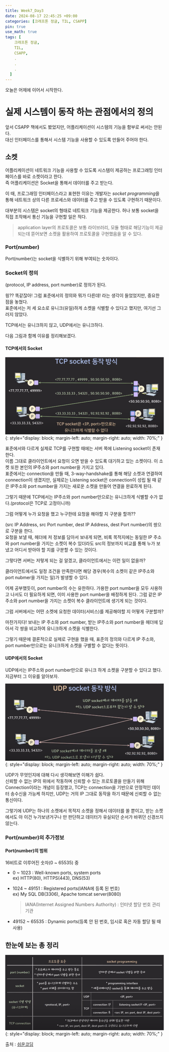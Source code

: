 ```yaml
---
title: Week7_Day3
date: 2024-08-17 22:45:25 +09:00
categories: [크래프톤 정글, TIL, CSAPP]
pin: true
use_math: true
tags: [
    크래프톤 정글,
    TIL,
    CSAPP,
    .
    .
    .
  ]
---
```


오늘은 어제에 이어서 시작한다.

# 실제 시스템이 동작 하는 관점에서의 정의

앞서 CSAPP 책에서도 봤었지만, 어플리케이션이 시스템의 기능을 함부로 써서는 안된다.  
대신 인터페이스를 통해서 시스템 기능을 사용할 수 있도록 만들어 주어야 한다.

## 소켓

어플리케이션이 네트워크 기능을 사용할 수 있도록 시스템이 제공하는 프로그래밍 인터페이스를 바로 소켓이라고 한다.  
즉 어플리케이션은 Socket을 통해서 데이터를 주고 받는다.

이 때, 프로그래밍 인터페이스라고 표현한 이유는 개발자는 *socket programming*을 통해 네트워크 상의 다른 프로세스와 데이터를 주고 받을 수 있도록 구현하기 때문이다.

대부분의 시스템은 socket의 형태로 네트워크 기능을 제공한다. 허나 보통 socket을 직접 조작해서 통신 기능을 구현할 일은 적다.

> application layer의 프로토콜은 보통 라이브러리, 모듈 형태로 해당기능이 제공되는데 뜯어보면 소켓을 활용하여 프로토콜을 구현했음을 알 수 있다.

### Port(number)

Port(number)는 socket을 식별하기 위해 부여되는 숫자이다.

### Socket의 정의

(protocol, IP address, port number)로 정의가 된다.

읭?? 똑같잖아! 그럼 표준에서의 정의와 뭐가 다른데! 라는 생각이 들었었지만, 중요한 점을 놓쳤다.  
표준에서는 저 세 요소로 유니크(유일)하게 소켓을 식별할 수 있다고 했지만, 여기선 그러지 않았다.

TCP에서는 유니크하지 않고, UDP에서는 유니크하다.

다음 그림과 함께 이유를 정리해보겠다.

#### TCP에서의 Socket

![TCP](../../assets/img/post_img/20240818/TCP.png){: style="display: block; margin-left: auto; margin-right: auto; width: 70%;" }

표준에서와 다르게 실제로 TCP를 구현할 때에는 서버 쪽에 Listening socket이 존재한다.  
이름 그대로 클라이언트에서 요청이 오면 받을 수 있도록 대기하고 있는 소켓이다. 이 소켓 또한 본인의 IP주소와 port number을 가지고 있다.  
표준에서는 connection을 만들 때, 3-way-handshake를 통해 해당 소켓과 연결하여 connection이 생겼지만, 실제로는 Listening socket은 connection이 성립 될 때 같은 IP주소와 port number을 가지는 새로운 소켓을 만들어 연결을 완료하게 된다.

그렇기 때문에 TCP에서는 IP주소와 port number만으로는 유니크하게 식별할 수가 없다.(protocol은 TCP로 고정이니까)

그럼 어떻게 누가 요청을 했고 누구한테 요청을 해야할 지 구분을 할까??

(src IP Address, src Port number, dest IP Address, dest Port number)의 쌍으로 구분을 한다.  
요청을 보낼 때, 헤더에 저 정보를 담아서 보내게 되면, 비록 목적지에는 동일한 IP 주소와 port number을 가지는 소켓이 복수 있더라도 src의 정보까지 비교를 통해 누가 보냈고 어디서 받아야 할 지를 구분할 수 있는 것이다.

그렇다면 서버는 저렇게 되는 걸 알겠고, 클라이언트에서는 이런 일이 없을까?

클라이언트에서도 일정 조건을 만족한다면 해당 경우(복수의 소켓이 같은 IP주소와 port nubmer을 가지는 일)가 발생할 수 있다.

어제 공부했듯이, port number의 수는 유한하다. 가용한 port number을 모두 사용하고 나서도 더 필요하게 되면, 이미 사용한 port number을 배정하게 된다. 그럼 같은 IP 주소와 port number을 가지는 소켓이 복수 클라이언트에 생기게 되는 것이다.

그럼 서버에서는 어떤 소켓에 요청한 데이터(서비스)를 제공해야할 지 어떻게 구분할까?

마찬가지다! 보내는 IP 주소와 port number, 받는 IP주소와 port number을 헤더에 담아서 각 쌍을 비교하여 유니크하게 소켓을 식별한다.

그렇기 때문에 결론적으로 실제로 구현을 했을 때, 표준의 정의와 다르게 IP 주소와, port number만으로는 유니크하게 소켓을 구별할 수 없다는 뜻이다.

#### UDP에서의 Socket

UDP에서는 IP주소와 port number만으로 유니크 하게 소켓을 구분할 수 있다고 했다. 지금부터 그 이유를 알아보자.

![UDP](../../assets/img/post_img/20240818/UDP.png){: style="display: block; margin-left: auto; margin-right: auto; width: 70%;" }

UDP가 무엇인지에 대해 다시 생각해보면 이해가 쉽다.  
신뢰할 수 없는 IP의 위에서 작동하며 신뢰할 수 있는 프로토콜을 만들기 위해 Connection이라는 개념이 등장했고, TCP는 connection을 기반으로 안정적인 데이터 송수신을 가능케 하지만, UDP는 거의 IP 그대로 동작을 하기 때문에 신뢰할 수 없는 통신이다.

그렇기에 UDP는 하나의 소켓에서 목적지 소켓을 정해서 데이터를 쏠 뿐이고, 받는 소켓에서도 아 이건 누가보낸거구나 만 판단하고 데이터가 유실되던 순서가 바뀌던 신경쓰지 않는다.

### Port(number)의 추가정보

#### Port(number)의 범위

16비트로 이루어진 숫자(0 ~ 65535) 중

- 0 ~ 1023 : Well-known ports, system ports  
  ex) HTTP(80), HTTPS(443), DNS(53)

- 1024 ~ 49151 : Registered ports(IANA에 등록 된 번호)  
  ex) My SQL DB(3306), Apache tomcat server(8080)

  > IANA(Internet Assigned Numbers Authority) : 인터넷 할당 번호 관리 기관

- 49152 ~ 65535 : Dynamic ports(등록 안 된 번호, 임시로 혹은 자동 할당 될 때 사용)

## 한눈에 보는 총 정리

![Summary](../../assets/img/post_img/20240818/Summary.png){: style="display: block; margin-left: auto; margin-right: auto; width: 70%;" }

출처 : [쉬운코딩](https://www.youtube.com/watch?v=WwseO8l8rZc)
